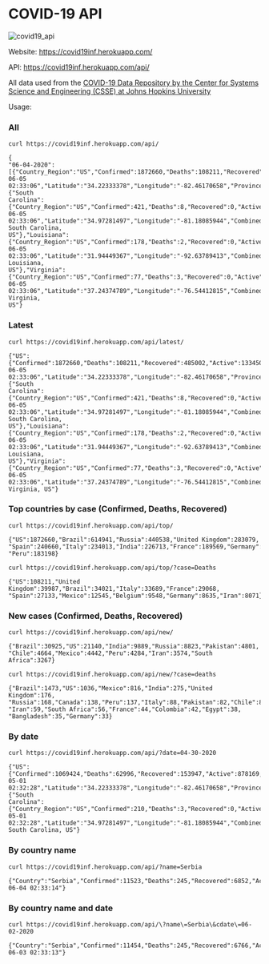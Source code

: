 # COVID-19 API

![covid19_api](https://user-images.githubusercontent.com/872589/83847861-46a73c80-a70d-11ea-83b4-f333505544d7.png)

Website: https://covid19inf.herokuapp.com/

API: https://covid19inf.herokuapp.com/api/

All data used from the [COVID-19 Data Repository by the Center for Systems Science and Engineering (CSSE) at Johns Hopkins University](https://github.com/CSSEGISandData/COVID-19/tree/master/csse_covid_19_data/csse_covid_19_daily_reports)

Usage:

### All

```
curl https://covid19inf.herokuapp.com/api/

{
"06-04-2020":[{"Country_Region":"US","Confirmed":1872660,"Deaths":108211,"Recovered":485002,"Active":1334501,"Last_Update":"2020-06-05
02:33:06","Latitude":"34.22333378","Longitude":"-82.46170658","Province_State":{"South
Carolina":{"Country_Region":"US","Confirmed":421,"Deaths":8,"Recovered":0,"Active":413,"Last_Update":"2020-06-05
02:33:06","Latitude":"34.97281497","Longitude":"-81.18085944","Combined_Key":"York,
South Carolina,
US"},"Louisiana":{"Country_Region":"US","Confirmed":178,"Deaths":2,"Recovered":0,"Active":176,"Last_Update":"2020-06-05
02:33:06","Latitude":"31.94449367","Longitude":"-92.63789413","Combined_Key":"Winn,
Louisiana,
US"},"Virginia":{"Country_Region":"US","Confirmed":77,"Deaths":3,"Recovered":0,"Active":74,"Last_Update":"2020-06-05
02:33:06","Latitude":"37.24374789","Longitude":"-76.54412815","Combined_Key":"York,
Virginia,
US"}
```

### Latest

```
curl https://covid19inf.herokuapp.com/api/latest/

{"US":{"Confirmed":1872660,"Deaths":108211,"Recovered":485002,"Active":1334501,"Last_Update":"2020-06-05
02:33:06","Latitude":"34.22333378","Longitude":"-82.46170658","Province_State":{"South
Carolina":{"Country_Region":"US","Confirmed":421,"Deaths":8,"Recovered":0,"Active":413,"Last_Update":"2020-06-05
02:33:06","Latitude":"34.97281497","Longitude":"-81.18085944","Combined_Key":"York,
South Carolina,
US"},"Louisiana":{"Country_Region":"US","Confirmed":178,"Deaths":2,"Recovered":0,"Active":176,"Last_Update":"2020-06-05
02:33:06","Latitude":"31.94449367","Longitude":"-92.63789413","Combined_Key":"Winn,
Louisiana,
US"},"Virginia":{"Country_Region":"US","Confirmed":77,"Deaths":3,"Recovered":0,"Active":74,"Last_Update":"2020-06-05
02:33:06","Latitude":"37.24374789","Longitude":"-76.54412815","Combined_Key":"York,
Virginia, US"}
```

### Top countries by case (Confirmed, Deaths, Recovered)

```
curl https://covid19inf.herokuapp.com/api/top/

{"US":1872660,"Brazil":614941,"Russia":440538,"United Kingdom":283079,
"Spain":240660,"Italy":234013,"India":226713,"France":189569,"Germany":184472,
"Peru":183198}
```

```
curl https://covid19inf.herokuapp.com/api/top/?case=Deaths

{"US":108211,"United Kingdom":39987,"Brazil":34021,"Italy":33689,"France":29068,
"Spain":27133,"Mexico":12545,"Belgium":9548,"Germany":8635,"Iran":8071}
```

### New cases (Confirmed, Deaths, Recovered)

```
curl https://covid19inf.herokuapp.com/api/new/

{"Brazil":30925,"US":21140,"India":9889,"Russia":8823,"Pakistan":4801,
"Chile":4664,"Mexico":4442,"Peru":4284,"Iran":3574,"South Africa":3267}
```

```
curl https://covid19inf.herokuapp.com/api/new/?case=deaths

{"Brazil":1473,"US":1036,"Mexico":816,"India":275,"United Kingdom":176,
"Russia":168,"Canada":138,"Peru":137,"Italy":88,"Pakistan":82,"Chile":81,
"Iran":59,"South Africa":56,"France":44,"Colombia":42,"Egypt":38,
"Bangladesh":35,"Germany":33}
```

### By date

```
curl https://covid19inf.herokuapp.com/api/?date=04-30-2020

{"US":{"Confirmed":1069424,"Deaths":62996,"Recovered":153947,"Active":878169,"Last_Update":"2020-05-01
02:32:28","Latitude":"34.22333378","Longitude":"-82.46170658","Province_State":{"South
Carolina":{"Country_Region":"US","Confirmed":210,"Deaths":3,"Recovered":0,"Active":207,"Last_Update":"2020-05-01
02:32:28","Latitude":"34.97281497","Longitude":"-81.18085944","Combined_Key":"York,
South Carolina, US"}
```

### By country name

```
curl https://covid19inf.herokuapp.com/api/?name=Serbia

{"Country":"Serbia","Confirmed":11523,"Deaths":245,"Recovered":6852,"Active":4426,"Last_Update":"2020-06-04 02:33:14"}
```

### By country name and date

```
curl https://covid19inf.herokuapp.com/api/\?name\=Serbia\&cdate\=06-02-2020

{"Country":"Serbia","Confirmed":11454,"Deaths":245,"Recovered":6766,"Active":4443,"Last_Update":"2020-06-03 02:33:13"}
```
